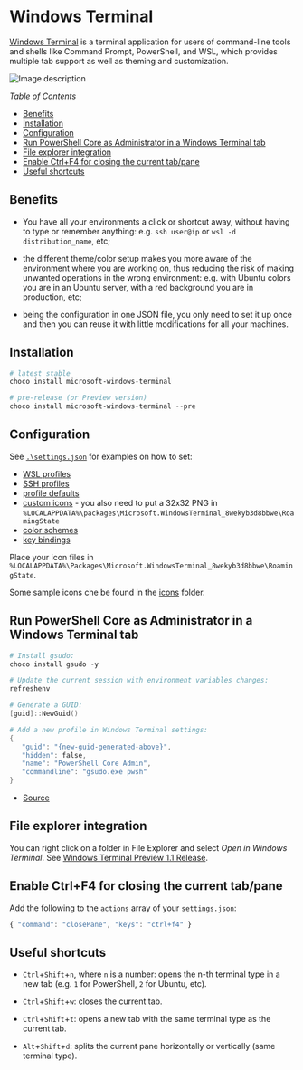 
# Windows Terminal

[Windows Terminal](https://docs.microsoft.com/en-us/windows/terminal/) is a terminal application for users of command-line tools and shells like Command Prompt, PowerShell, and WSL, which provides multiple tab support as well as theming and customization.

![Image description](https://raw.githubusercontent.com/lackovic/notes/master/Windows/Windows%20Terminal/img/windows-terminal-640.png)


<!-- START doctoc generated TOC please keep comment here to allow auto update -->
<!-- DON'T EDIT THIS SECTION, INSTEAD RE-RUN doctoc TO UPDATE -->
_Table of Contents_

- [Benefits](#benefits)
- [Installation](#installation)
- [Configuration](#configuration)
- [Run PowerShell Core as Administrator in a Windows Terminal tab](#run-powershell-core-as-administrator-in-a-windows-terminal-tab)
- [File explorer integration](#file-explorer-integration)
- [Enable Ctrl+F4 for closing the current tab/pane](#enable-ctrlf4-for-closing-the-current-tabpane)
- [Useful shortcuts](#useful-shortcuts)

<!-- END doctoc generated TOC please keep comment here to allow auto update -->

## Benefits

- You have all your environments a click or shortcut away, without having to type or remember anything: e.g. `ssh user@ip` or `wsl -d distribution_name`, etc;

- the different theme/color setup makes you more aware of the environment where you are working on, thus reducing the risk of making unwanted operations in the wrong environment: e.g. with Ubuntu colors you are in an Ubuntu server, with a red background you are in production, etc;

- being the configuration in one JSON file, you only need to set it up once and then you can reuse it with little modifications for all your machines.

## Installation

```powershell
# latest stable
choco install microsoft-windows-terminal

# pre-release (or Preview version)
choco install microsoft-windows-terminal --pre
```

## Configuration

See [`.\settings.json`](settings.json) for examples on how to set:

- [WSL profiles](https://github.com/lackovic/notes/blob/0d0bbf06c573ac2a976b071d39ebb0e62198e3e5/Windows/Windows%20Terminal/settings.json#L58-L62)
- [SSH profiles](https://github.com/lackovic/notes/blob/0d0bbf06c573ac2a976b071d39ebb0e62198e3e5/Windows/Windows%20Terminal/settings.json#L50-L55)
- [profile defaults](https://github.com/lackovic/notes/blob/0d0bbf06c573ac2a976b071d39ebb0e62198e3e5/Windows/Windows%20Terminal/settings.json#L29-L30)
- [custom icons](https://github.com/lackovic/notes/blob/0d0bbf06c573ac2a976b071d39ebb0e62198e3e5/Windows/Windows%20Terminal/settings.json#L37) - you also need to put a 32x32 PNG in `%LOCALAPPDATA%\packages\Microsoft.WindowsTerminal_8wekyb3d8bbwe\RoamingState`
- [color schemes](https://github.com/lackovic/notes/blob/0d0bbf06c573ac2a976b071d39ebb0e62198e3e5/Windows/Windows%20Terminal/settings.json#L89-L178)
- [key bindings](https://github.com/lackovic/notes/blob/0d0bbf06c573ac2a976b071d39ebb0e62198e3e5/Windows/Windows%20Terminal/settings.json#L183-L205)

Place your icon files in `%LOCALAPPDATA%\Packages\Microsoft.WindowsTerminal_8wekyb3d8bbwe\RoamingState`.

Some sample icons che be found in the [icons](./icons/) folder.

## Run PowerShell Core as Administrator in a Windows Terminal tab

```powershell
# Install gsudo:
choco install gsudo -y

# Update the current session with environment variables changes:
refreshenv

# Generate a GUID:
[guid]::NewGuid()

# Add a new profile in Windows Terminal settings:
{
   "guid": "{new-guid-generated-above}",
   "hidden": false,
   "name": "PowerShell Core Admin",
   "commandline": "gsudo.exe pwsh"
}
```

- [Source](https://github.com/microsoft/terminal/issues/632#issuecomment-582782751)

## File explorer integration

You can right click on a folder in File Explorer and select _Open in Windows Terminal_. See [Windows Terminal Preview 1.1 Release](https://devblogs.microsoft.com/commandline/windows-terminal-preview-1-1-release/).

## Enable Ctrl+F4 for closing the current tab/pane

Add the following to the `actions` array of your `settings.json`:

```js
{ "command": "closePane", "keys": "ctrl+f4" }
```

## Useful shortcuts

- `Ctrl`+`Shift`+`n`, where `n` is a number: opens the n-th terminal type in a new tab (e.g. `1` for PowerShell, `2` for Ubuntu, etc).

- `Ctrl`+`Shift`+`w`: closes the current tab.

- `Ctrl`+`Shift`+`t`: opens a new tab with the same terminal type as the current tab.

- `Alt`+`Shift`+`d`: splits the current pane horizontally or vertically (same terminal type).
